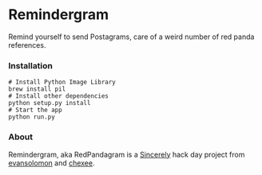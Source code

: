# Remindergram

Remind yourself to send Postagrams, care of a weird number of red panda references.


### Installation

```
# Install Python Image Library
brew install pil
# Install other dependencies
python setup.py install
# Start the app
python run.py
```

### About

Remindergram, aka RedPandagram is a [Sincerely](http://sincerely.com) hack day project from [evansolomon](http://github.com/evansolomon) and [chexee](http://github.com/chexee).
